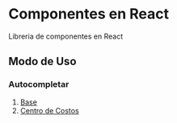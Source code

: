 # Componentes en React

Libreria de componentes en React

## Modo de Uso

### Autocompletar 
  1. [Base](./docs/componentes/base/Autocompletar.md)
  2. [Centro de Costos](./docs/componentes/Autocompletar/CentroCostos/AutocompletarCentroCostos.md)
